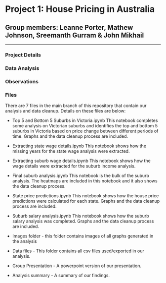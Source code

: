# Project 1: House Pricing in Australia

## Group members: Leanne Porter, Mathew Johnson, Sreemanth Gurram & John Mikhail

---

### Project Details

### Data Analysis

### Observations


### Files
There are 7 files in the main branch of this repository that contain our analysis and data cleanup.
Details on these files are below:

* Top 5 and Bottom 5 Suburbs in Victoria.ipynb
This notebook completes some analysis on Victorian suburbs and identifies the top and bottom 5 suburbs in Victoria based on price change between different periods of time. Graphs and the data cleanup process are included.
  
* Extracting state wage details.ipynb
This notebook shows how the missing years for the state wage analysis were extracted.
  
* Extracting suburb wage details.ipynb
This notebook shows how the wage details were extracted for the suburb income analysis.

* Final suburb analysis.ipynb
  This notebook is the bulk of the suburb analysis. The heatmaps are included in this notebook and it also shows the data cleanup process.

* State price predictions.ipynb 
  This notebook shows how the house price predictions were calculated for each state. Graphs and the data cleanup process are included.
  
* Suburb salary analysis.ipynb
  This notebook shows how the suburb salary analysis was completed. Graphs and the data cleanup process are included.
  
* Images folder - this folder contains images of all graphs generated in the analysis
* Data files - This folder contains all csv files used/exported in our analysis.
* Group Presentation - A powerpoint version of our presentation.
* Analysis summary - A summary of our findings.
 





